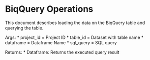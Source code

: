 # BiqQuery Operations

This document describes loading the data on the BiqQuery table and querying the table.


Args:
    * project_id = Project ID
    * table_id = Dataset with table name
    * dataframe = Dataframe Name
    * sql_query = SQL query

Returns:
    * Dataframe: Returns the executed query result
